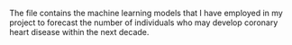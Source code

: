The file contains the machine learning models that I have employed in my project to forecast the number of individuals who may develop coronary heart disease within the next decade.
